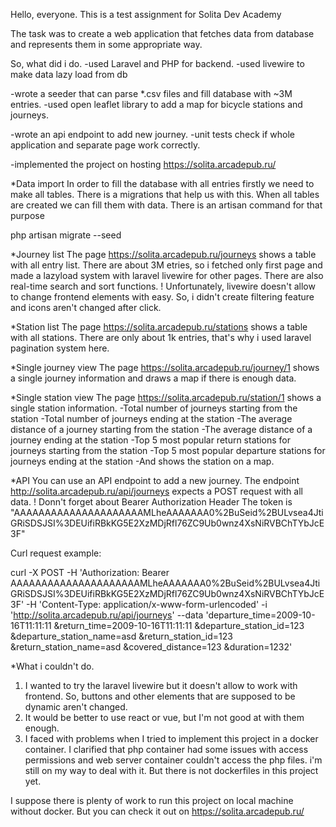 Hello, everyone. This is a test assignment for Solita Dev Academy

The task was to create a web application that fetches data from database and represents them in some appropriate way.

So, what did i do.
-used Laravel and PHP for backend.
-used livewire to make data lazy load from db

-wrote a seeder that can parse *.csv files and fill database with ~3M entries.
-used open leaflet library to add a map for bicycle stations and journeys.

-wrote an api endpoint to add new journey. 
-unit tests check if whole application and separate page work correctly.

-implemented the project on hosting https://solita.arcadepub.ru/

*Data import
In order to fill the database with all entries firstly we need to make all tables. There is a migrations that help us with this. When all tables are created we can fill them with data. 
There is an artisan command for that purpose

php artisan migrate --seed

*Journey list 
The page https://solita.arcadepub.ru/journeys shows a table with all entry list. 
There are about 3M etries, so i fetched only first page and made a lazyload system with laravel livewire for other pages.
There are also real-time search and sort functions.
! Unfortunately, livewire doesn't allow to change frontend elements with easy. So, i didn't create filtering feature and icons aren't changed after click.

*Station list
The page https://solita.arcadepub.ru/stations shows a table with all stations. 
There are only about 1k entries, that's why i used laravel pagination system here.

*Single journey view
The page https://solita.arcadepub.ru/journey/1 shows a single journey information and draws a map if there is enough data.

*Single station view
The page https://solita.arcadepub.ru/station/1 shows a single station information.
-Total number of journeys starting from the station
-Total number of journeys ending at the station
-The average distance of a journey starting from the station
-The average distance of a journey ending at the station
-Top 5 most popular return stations for journeys starting from the station
-Top 5 most popular departure stations for journeys ending at the station
-And shows the station on a map.

*API 
You can use an API endpoint to add a new journey. 
The endpoint http://solita.arcadepub.ru/api/journeys expects a POST request with all data. 
! Donn't forget about Bearer Authorization Header
The token is "AAAAAAAAAAAAAAAAAAAAAMLheAAAAAAA0%2BuSeid%2BULvsea4JtiGRiSDSJSI%3DEUifiRBkKG5E2XzMDjRfl76ZC9Ub0wnz4XsNiRVBChTYbJcE3F"

Curl request example: 

curl -X POST -H 'Authorization: Bearer AAAAAAAAAAAAAAAAAAAAAMLheAAAAAAA0%2BuSeid%2BULvsea4JtiGRiSDSJSI%3DEUifiRBkKG5E2XzMDjRfl76ZC9Ub0wnz4XsNiRVBChTYbJcE3F' -H 'Content-Type: application/x-www-form-urlencoded' -i 'http://solita.arcadepub.ru/api/journeys' --data 
'departure_time=2009-10-16T11:11:11
&return_time=2009-10-16T11:11:11
&departure_station_id=123
&departure_station_name=asd
&return_station_id=123
&return_station_name=asd
&covered_distance=123
&duration=1232'

*What i couldn't do.

1) I wanted to try the laravel livewire but it doesn't allow to work with frontend. So, buttons and other elements that are supposed to be dynamic aren't changed.
2) It would be better to use react or vue, but I'm not good at with them enough.
3) I faced with problems when I tried to implement this project in a docker container. I clarified that php container had some issues with access permissions and web server container couldn't access the php files. i'm still on my way to deal with it. But there is not dockerfiles in this project yet.

I suppose there is plenty of work to run this project on local machine without docker. But you can check it out on https://solita.arcadepub.ru/
